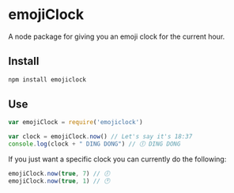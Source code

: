 # emojiClock

A node package for giving you an emoji clock for the current hour.

## Install
```bash
npm install emojiclock
```

## Use
```javascript
var emojiClock = require('emojiclock')

var clock = emojiClock.now() // Let's say it's 18:37
console.log(clock + " DING DONG") // 🕕 DING DONG
```

If you just want a specific clock you can currently do the following:

```javascript
emojiClock.now(true, 7) // 🕖
emojiClock.now(true, 1) // 🕐
```
